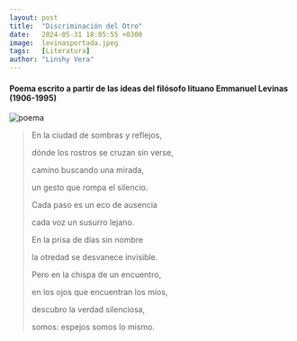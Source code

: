 ```yaml
---
layout: post
title:  "Discriminación del Otro"
date:   2024-05-31 18:05:55 +0300
image:  levinasportada.jpeg
tags:   [Literatura]
author: "Linshy Vera"
---
```

#### Poema escrito a partir de las ideas del filósofo lituano Emmanuel Levinas (1906-1995) 

![poema]({{site.baseurl}}/img/imagelinshy.png)  


> En la ciudad de sombras y reflejos,
>
> dónde los rostros se cruzan sin verse,
>
> camino buscando una mirada, 
>
> un gesto que rompa el silencio.
>
> Cada paso es un eco de ausencia
>
> cada voz un susurro lejano.
>
> En la prisa de días sin nombre
>
> la otredad se desvanece invisible.
>
> Pero en la chispa de un encuentro,
>
> en los ojos que encuentran los míos,
>
> descubro la verdad silenciosa,
>
> somos: espejos somos lo mismo.